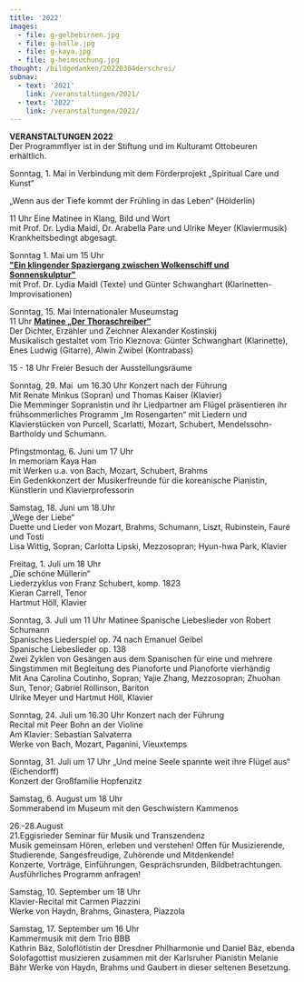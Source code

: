 ```yaml
---
title: '2022'
images:
  - file: g-gelbebirnen.jpg
  - file: g-halle.jpg
  - file: g-kaya.jpg
  - file: g-heimsuchung.jpg
thought: /bildgedanken/20220304derschrei/
subnav:
  - text: '2021'
    link: /veranstaltungen/2021/
  - text: '2022'
    link: /veranstaltungen/2022/
---
```


**VERANSTALTUNGEN 2022**   
Der Programmflyer ist in der Stiftung und im Kulturamt Ottobeuren erhältlich.

Sonntag, 1. Mai
in Verbindung mit dem Förderprojekt „Spiritual Care und Kunst“

„Wenn aus der Tiefe kommt der Frühling in das Leben“ (Hölderlin)

11 Uhr Eine Matinee in Klang, Bild und Wort  
mit Prof. Dr. Lydia Maidl, Dr. Arabella Pare und Ulrike Meyer (Klaviermusik)  
Krankheitsbedingt abgesagt.

Sonntag 1. Mai um 15 Uhr   
[**"Ein klingender Spaziergang zwischen Wolkenschiff und Sonnenskulptur"**](/veranstaltungen/2022/spaziergang/)   
mit Prof. Dr. Lydia Maidl (Texte) und Günter Schwanghart (Klarinetten-Improvisationen)

Sonntag, 15. Mai Internationaler Museumstag  
11 Uhr [**Matinee „Der Thoraschreiber“**](/veranstaltungen/2022/thoraschreiber/)   
Der Dichter, Erzähler und Zeichner Alexander Kostinskij   
Musikalisch gestaltet vom Trio Kleznova: Günter Schwanghart (Klarinette), Enes Ludwig (Gitarre), Alwin Zwibel (Kontrabass)

15 - 18 Uhr Freier Besuch der Ausstellungsräume

Sonntag, 29. Mai  um 16.30 Uhr Konzert nach der Führung  
Mit Renate Minkus (Sopran) und Thomas Kaiser (Klavier)  
Die Memminger Sopranistin und ihr Liedpartner am Flügel präsentieren ihr frühsommerliches Programm „Im Rosengarten“ mit Liedern und Klavierstücken von Purcell, Scarlatti, Mozart, Schubert, Mendelssohn-Bartholdy und Schumann.

Pfingstmontag, 6. Juni um 17 Uhr  
In memoriam Kaya Han  
mit Werken u.a. von Bach, Mozart, Schubert, Brahms  
Ein Gedenkkonzert der Musikerfreunde für die koreanische Pianistin, Künstlerin und Klavierprofessorin

Samstag, 18. Juni um 18 Uhr  
„Wege der Liebe“  
Duette und Lieder von Mozart, Brahms, Schumann, Liszt, Rubinstein, Fauré und Tosti   
Lisa Wittig, Sopran; Carlotta Lipski, Mezzosopran; Hyun-hwa Park, Klavier

Freitag, 1. Juli um 18 Uhr	
„Die schöne Müllerin“  
Liederzyklus von Franz Schubert, komp. 1823  
Kieran Carrell, Tenor  
Hartmut Höll, Klavier

Sonntag, 3. Juli um 11 Uhr Matinee
Spanische Liebeslieder von Robert Schumann  
Spanisches Liederspiel op. 74 nach Emanuel Geibel   
Spanische Liebeslieder op. 138  
Zwei Zyklen von Gesängen aus dem Spanischen für eine und mehrere Singstimmen mit Begleitung des Pianoforte und Pianoforte vierhändig  
Mit Ana Carolina Coutinho, Sopran; Yajie Zhang, Mezzosopran; Zhuohan Sun, Tenor; Gabriel Rollinson, Bariton  
Ulrike Meyer und Hartmut Höll, Klavier 

Sonntag, 24. Juli um 16.30 Uhr Konzert nach der Führung  
Recital mit Peer Bohn an der Violine  
Am Klavier: Sebastian Salvaterra  
Werke von Bach, Mozart, Paganini, Vieuxtemps

Sonntag, 31. Juli um 17 Uhr
„Und meine Seele spannte weit ihre Flügel aus“ (Eichendorff)  
Konzert der Großfamilie Hopfenzitz

Samstag, 6. August um 18 Uhr  
Sommerabend im Museum mit den Geschwistern Kammenos

26.-28.August  
21.Eggisrieder Seminar für Musik und Transzendenz   
Musik gemeinsam Hören, erleben und verstehen! 
Offen für Musizierende, Studierende, Sangesfreudige, Zuhörende und Mitdenkende!  
Konzerte, Vorträge, Einführungen, Gesprächsrunden, Bildbetrachtungen.  
Ausführliches Programm anfragen!

Samstag, 10. September um 18 Uhr  
Klavier-Recital mit Carmen Piazzini  
Werke von Haydn, Brahms, Ginastera, Piazzola

Samstag, 17. September um 16 Uhr   
Kammermusik mit dem Trio BBB  
Kathrin Bäz, Soloflötistin der Dresdner Philharmonie und Daniel Bäz, ebenda Solofagottist musizieren zusammen mit der Karlsruher Pianistin Melanie Bähr Werke von Haydn, Brahms und Gaubert in dieser seltenen Besetzung.  
